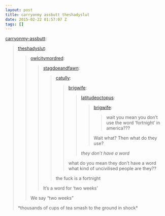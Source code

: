 ```yaml
---
layout: post
title: carryonmy assbutt theshadyslut
date: 2015-02-22 01:57:07 Z
tags: []
---
```

[carryonmy-assbutt](http://carryonmy-assbutt.tumblr.com/post/70415620249/theshadyslut-owlcitymordred):

> [theshadyslut](http://theshadyslut.tumblr.com/post/51211478412):
> 
> > [owlcitymordred](http://owlcitymordred.tumblr.com/post/51031608131/stagdoeandfawn-catully-brigwife):
> > 
> > > [stagdoeandfawn](http://stagdoeandfawn.tumblr.com/post/51031574707):
> > > 
> > > > [catully](http://catully.tumblr.com/post/51026442853):
> > > > 
> > > > > [brigwife](http://brigwife.tumblr.com/post/51026286490/latitudeoctopus-brigwife-wait-you-mean-you):
> > > > > 
> > > > > > [latitudeoctopus](http://latitudeoctopus.tumblr.com/post/51025918981/brigwife-wait-you-mean-you-dont-use-the-word):
> > > > > > 
> > > > > > > [brigwife](http://brigwife.tumblr.com/post/51024802548/wait-you-mean-you-dont-use-the-word-fortnight):
> > > > > > > 
> > > > > > > > wait you mean you don’t use the word ‘fortnight’ in america???
> > > > > > > 
> > > > > > > Wait what? Then what do they use?
> > > > > > 
> > > > > > _they don’t have a word_
> > > > > 
> > > > > what do you mean they don’t have a word what kind of uncivilised people are they??
> > > > 
> > > > the fuck is a fortnight
> > > 
> > > It’s a word for ‘two weeks’
> > 
> > We say “two weeks”
> 
> \*thousands of cups of tea smash to the ground in shock\*
